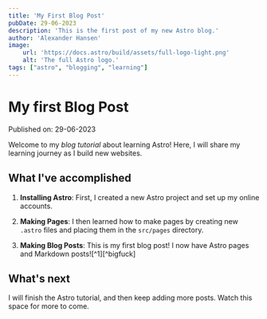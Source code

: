 ```yaml
---
title: 'My First Blog Post'
pubDate: 29-06-2023
description: 'This is the first post of my new Astro blog.'
author: 'Alexander Hansen'
image:
    url: 'https://docs.astro/build/assets/full-logo-light.png'
    alt: 'The full Astro logo.'
tags: ["astro", "blogging", "learning"]
---
```


# My first Blog Post

Published on: 29-06-2023

Welcome to my _blog tutorial_ about learning Astro! Here, I will share my learning journey as I build new websites.

## What I've accomplished

1. **Installing Astro**: First, I created a new Astro project and set up my online accounts.

2. **Making Pages**: I then learned how to make pages by creating new `.astro` files and placing them in the `src/pages` directory.

3. **Making Blog Posts**: This is my first blog post! I now have Astro pages and Markdown posts![^1][^bigfuck]

## What's next

I will finish the Astro tutorial, and then keep adding more posts. Watch this space for more to come.
